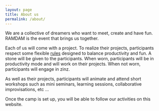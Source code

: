 ```yaml
---
layout: page
title: About us
permalink: /about/
---
```


We are a collective of dreamers who want to meet, create and have fun. RAMDAM is the event that brings us together. 

Each of us will come with a project. To realize their projects, participants respect some flexible [rules](/rules) designed to balance productivity and fun. A stone will be given to the participants. When worn, participants will be in productivity mode and will work on their projects. When not worn, participants will engage in zinz.

As well as their projects, participants will animate and attend short workshops such as mini seminars, learning sessions, collaborative improvisations, etc ...

Once the camp is set up, you will be able to follow our activities on this website.
